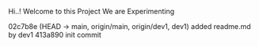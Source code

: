 Hi..!
Welcome to this Project 
We are Experimenting

02c7b8e (HEAD -> main, origin/main, origin/dev1, dev1) added readme.md by dev1
413a890 init commit

